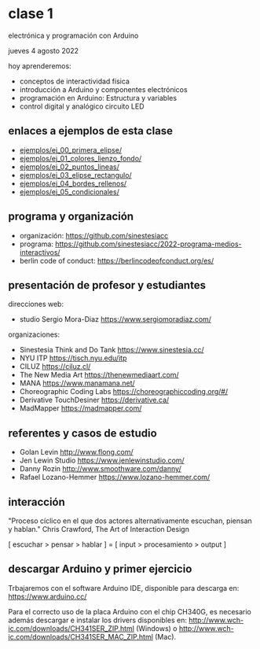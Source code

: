 # clase 1

electrónica y programación con Arduino

jueves 4 agosto 2022

hoy aprenderemos:

- conceptos de interactividad física
- introducción a Arduino y componentes electrónicos
- programación en Arduino: Estructura y variables
- control digital y analógico circuito LED

## enlaces a ejemplos de esta clase

- [ejemplos/ej_00_primera_elipse/](./ejemplos/ej_00_primera_elipse/)
- [ejemplos/ej_01_colores_lienzo_fondo/](./ejemplos/ej_01_colores_lienzo_fondo/)
- [ejemplos/ej_02_puntos_lineas/](./ejemplos/ej_02_puntos_lineas/)
- [ejemplos/ej_03_elipse_rectangulo/](./ejemplos/ej_03_elipse_rectangulo/)
- [ejemplos/ej_04_bordes_rellenos/](./ejemplos/ej_04_bordes_rellenos/)
- [ejemplos/ej_05_condicionales/](./ejemplos/ej_05_condicionales/)

## programa y organización

- organización: https://github.com/sinestesiacc
- programa: https://github.com/sinestesiacc/2022-programa-medios-interactivos/
- berlin code of conduct: https://berlincodeofconduct.org/es/

## presentación de profesor y estudiantes

direcciones web:

- studio Sergio Mora-Diaz https://www.sergiomoradiaz.com/ 

organizaciones:

- Sinestesia Think and Do Tank https://www.sinestesia.cc/
- NYU ITP https://tisch.nyu.edu/itp
- CILUZ https://ciluz.cl/
- The New Media Art https://thenewmediaart.com/
- MANA https://www.manamana.net/
- Choreographic Coding Labs https://choreographiccoding.org/#/
- Derivative TouchDesiner https://derivative.ca/
- MadMapper https://madmapper.com/

## referentes y casos de estudio

- Golan Levin http://www.flong.com/
- Jen Lewin Studio https://www.jenlewinstudio.com/
- Danny Rozin http://www.smoothware.com/danny/
- Rafael Lozano-Hemmer https://www.lozano-hemmer.com/

## interacción 

"Proceso cíclico en el que dos actores alternativamente escuchan, piensan y hablan." Chris Crawford, The Art of Interaction Design

[ escuchar > pensar > hablar ] = [ input > procesamiento > output ]

## descargar Arduino y primer ejercicio

Trbajaremos con el software Arduino IDE, disponible para descarga en: https://www.arduino.cc/

Para el correcto uso de la placa Arduino con el chip CH340G, es necesario además descargar e instalar los drivers disponibles en:
http://www.wch-ic.com/downloads/CH341SER_ZIP.html (Windows) o http://www.wch-ic.com/downloads/CH341SER_MAC_ZIP.html (Mac).
